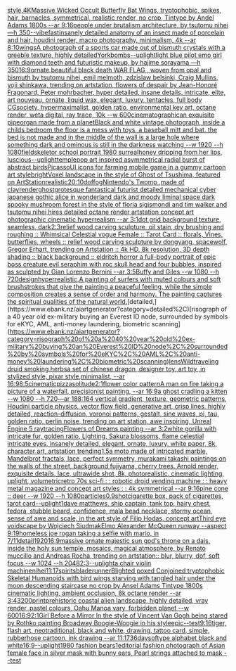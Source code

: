 [style,4K](https://www.ebank.nz/aiartgenerator?category=style%2C4K)[Massive Wicked Occult Butterfly Bat Wings, tryptophobic, spikes, hair, barnacles, symmetrical, realistic render, no crop, Tintype by Andel Adams 1800s --ar 9:16](https://www.ebank.nz/aiartgenerator?category=Massive%20Wicked%20Occult%20Butterfly%20Bat%20Wings%2C%20tryptophobic%2C%20spikes%2C%20hair%2C%20barnacles%2C%20symmetrical%2C%20realistic%20render%2C%20no%20crop%2C%20Tintype%20by%20Andel%20Adams%201800s%20--ar%209%3A16)[people under brutalism architecture, by tsutomu nihei —h 350](https://www.ebank.nz/aiartgenerator?category=people%20under%20brutalism%20architecture%2C%20by%20tsutomu%20nihei%20%E2%80%94h%20350)[--vibefast](https://www.ebank.nz/aiartgenerator?category=--vibefast)[insanely detailed  anatomy  of an insect  made of  porcelain and hair, houdini render, macro photography,  minimalism, 4k --ar 8:10](https://www.ebank.nz/aiartgenerator?category=insanely%20detailed%20%20anatomy%20%20of%20an%20insect%20%20made%20of%20%20porcelain%20and%20hair%2C%20houdini%20render%2C%20macro%20photography%2C%20%20minimalism%2C%204k%20--ar%208%3A10)[wings](https://www.ebank.nz/aiartgenerator?category=wings)[A photograph of a sports car made out of bismuth crystals with a greeble texture, highly detailed](https://www.ebank.nz/aiartgenerator?category=A%20photograph%20of%20a%20sports%20car%20made%20out%20of%20bismuth%20crystals%20with%20a%20greeble%20texture%2C%20highly%20detailed)[York](https://www.ebank.nz/aiartgenerator?category=York)[bombs](https://www.ebank.nz/aiartgenerator?category=bombs)[--uplight](https://www.ebank.nz/aiartgenerator?category=--uplight)[light blue pilot emo girl with diamond teeth and futuristic makeup, by hajime sorayama —h 350](https://www.ebank.nz/aiartgenerator?category=light%20blue%20pilot%20emo%20girl%20with%20diamond%20teeth%20and%20futuristic%20makeup%2C%20by%20hajime%20sorayama%20%E2%80%94h%20350)[16:9](https://www.ebank.nz/aiartgenerator?category=16%3A9)[ornate beautiful black death WAR FLAG , woven from opal and bismuth by tsutomu nihei, emil melmoth, zdzislaw belsinki, Craig Mullins, yoji shinkawa, trending on artstation, flowers of despair by Jean-Honoré Fragonard, Peter mohrbacher, hyper detailed, insane details, intricate, elite, art nouveau, ornate, liquid wax, elegant, luxury, tentacles, full body CGsociety, hypermaximalist, golden ratio, environmental key art, octane render, weta digital, ray trace, 10k --w 600](https://www.ebank.nz/aiartgenerator?category=ornate%20beautiful%20black%20death%20WAR%20FLAG%20%2C%20woven%20from%20opal%20and%20bismuth%20by%20tsutomu%20nihei%2C%20emil%20melmoth%2C%20zdzislaw%20belsinki%2C%20Craig%20Mullins%2C%20yoji%20shinkawa%2C%20trending%20on%20artstation%2C%20flowers%20of%20despair%20by%20Jean-Honor%C3%A9%20Fragonard%2C%20Peter%20mohrbacher%2C%20hyper%20detailed%2C%20insane%20details%2C%20intricate%2C%20elite%2C%20art%20nouveau%2C%20ornate%2C%20liquid%20wax%2C%20elegant%2C%20luxury%2C%20tentacles%2C%20full%20body%20CGsociety%2C%20hypermaximalist%2C%20golden%20ratio%2C%20environmental%20key%20art%2C%20octane%20render%2C%20weta%20digital%2C%20ray%20trace%2C%2010k%20--w%20600)[cinematographic](https://www.ebank.nz/aiartgenerator?category=cinematographic)[an exquisite pipeorgan made from a planet](https://www.ebank.nz/aiartgenerator?category=an%20exquisite%20pipeorgan%20made%20from%20a%20planet)[Black and white vintage photograph, inside a childs bedroom the floor is a mess with toys, a baseball mitt and bat. the bed is not made and in the middle of the wall is a large hole where something dark and ominous is still in the darkness watching  --w 1920 --h 1080](https://www.ebank.nz/aiartgenerator?category=Black%20and%20white%20vintage%20photograph%2C%20inside%20a%20childs%20bedroom%20the%20floor%20is%20a%20mess%20with%20toys%2C%20a%20baseball%20mitt%20and%20bat.%20the%20bed%20is%20not%20made%20and%20in%20the%20middle%20of%20the%20wall%20is%20a%20large%20hole%20where%20something%20dark%20and%20ominous%20is%20still%20in%20the%20darkness%20watching%20%20--w%201920%20--h%201080)[field](https://www.ebank.nz/aiartgenerator?category=field)[skeletor school portrait 1980 surreal](https://www.ebank.nz/aiartgenerator?category=skeletor%20school%20portrait%201980%20surreal)[honey dripping from her lips, luscious](https://www.ebank.nz/aiartgenerator?category=honey%20dripping%20from%20her%20lips%2C%20luscious)[--uplight](https://www.ebank.nz/aiartgenerator?category=--uplight)[temple](https://www.ebank.nz/aiartgenerator?category=temple)[pop art inspired asymmetrical radial burst of abstract birds](https://www.ebank.nz/aiartgenerator?category=pop%20art%20inspired%20asymmetrical%20radial%20burst%20of%20abstract%20birds)[Picasso](https://www.ebank.nz/aiartgenerator?category=Picasso)[UI icons for farming mobile game in a gummy cartoon art style](https://www.ebank.nz/aiartgenerator?category=UI%20icons%20for%20farming%20mobile%20game%20in%20a%20gummy%20cartoon%20art%20style)[bright](https://www.ebank.nz/aiartgenerator?category=bright)[Voxel landscape in the style of Ghost of Tsushima, featured on ArtStation](https://www.ebank.nz/aiartgenerator?category=Voxel%20landscape%20in%20the%20style%20of%20Ghost%20of%20Tsushima%2C%20featured%20on%20ArtStation)[realistic](https://www.ebank.nz/aiartgenerator?category=realistic)[20:10](https://www.ebank.nz/aiartgenerator?category=20%3A10)[dof](https://www.ebank.nz/aiartgenerator?category=dof)[fog](https://www.ebank.nz/aiartgenerator?category=fog)[Nintendo's Twomp ,made of clay](https://www.ebank.nz/aiartgenerator?category=Nintendo%27s%20Twomp%20%2Cmade%20of%20clay)[render](https://www.ebank.nz/aiartgenerator?category=render)[ghost](https://www.ebank.nz/aiartgenerator?category=ghost)[grotesque fantastical futurist detailed mechanical cyber japanese gothic alice in wonderland dark and moody liminal space dark spooky mushroom forest in the style of floria sigismondi and tim walker and tsutomu nihei hires detailed octane render artstation concept art photographic cinematic hyperrealism --ar 3:1](https://www.ebank.nz/aiartgenerator?category=grotesque%20fantastical%20futurist%20detailed%20mechanical%20cyber%20japanese%20gothic%20alice%20in%20wonderland%20dark%20and%20moody%20liminal%20space%20dark%20spooky%20mushroom%20forest%20in%20the%20style%20of%20floria%20sigismondi%20and%20tim%20walker%20and%20tsutomu%20nihei%20hires%20detailed%20octane%20render%20artstation%20concept%20art%20photographic%20cinematic%20hyperrealism%20--ar%203%3A1)[dot grid background texture, seamless, dark](https://www.ebank.nz/aiartgenerator?category=dot%20grid%20background%20texture%2C%20seamless%2C%20dark)[2:3](https://www.ebank.nz/aiartgenerator?category=2%3A3)[relief wood carving sculpture, oil stain, dry brushing and roughing :: Whimsical Celestial vogue Female :: Tarot Card :: florals, Vines, butterflies, wheels :: relief wood carving sculpture by dongyang, spacewolf, Gregor Erhart, trending on Artstation :: 4k HD, 8k resolution, 3D depth shading :: black background :: eldritch horror a full-body portrait of epic boss creature evil seraphim with roc skull head and four bubbles, inspired as sculpted by Gian Lorenzo Bernini --ar 3:5](https://www.ebank.nz/aiartgenerator?category=relief%20wood%20carving%20sculpture%2C%20oil%20stain%2C%20dry%20brushing%20and%20roughing%20%3A%3A%20Whimsical%20Celestial%20vogue%20Female%20%3A%3A%20Tarot%20Card%20%3A%3A%20florals%2C%20Vines%2C%20butterflies%2C%20wheels%20%3A%3A%20relief%20wood%20carving%20sculpture%20by%20dongyang%2C%20spacewolf%2C%20Gregor%20Erhart%2C%20trending%20on%20Artstation%20%3A%3A%204k%20HD%2C%208k%20resolution%2C%203D%20depth%20shading%20%3A%3A%20black%20background%20%3A%3A%20eldritch%20horror%20a%20full-body%20portrait%20of%20epic%20boss%20creature%20evil%20seraphim%20with%20roc%20skull%20head%20and%20four%20bubbles%2C%20inspired%20as%20sculpted%20by%20Gian%20Lorenzo%20Bernini%20--ar%203%3A5)[Buffy and Giles --w 1080 --h 720](https://www.ebank.nz/aiartgenerator?category=Buffy%20and%20Giles%20--w%201080%20--h%20720)[design](https://www.ebank.nz/aiartgenerator?category=design)[hyperrealistic,](https://www.ebank.nz/aiartgenerator?category=hyperrealistic%2C)[A painting of surfers with muted colours and soft brushstrokes that give the painting a peaceful feeling, while the simple composition creates a sense of order and harmony. The painting captures the spiritual qualities of the natural world.](https://www.ebank.nz/aiartgenerator?category=A%20painting%20of%20surfers%20with%20muted%20colours%20and%20soft%20brushstrokes%20that%20give%20the%20painting%20a%20peaceful%20feeling%2C%20while%20the%20simple%20composition%20creates%20a%20sense%20of%20order%20and%20harmony.%20The%20painting%20captures%20the%20spiritual%20qualities%20of%20the%20natural%20world.)[detailed,](https://www.ebank.nz/aiartgenerator?category=detailed%2C)[risograph of a 40 year old ex-military buying an Everest ID node, surrounded by symbols for eKYC, AML, anti-money laundering, biometric scanning](https://www.ebank.nz/aiartgenerator?category=risograph%20of%20a%2040%20year%20old%20ex-military%20buying%20an%20Everest%20ID%20node%2C%20surrounded%20by%20symbols%20for%20eKYC%2C%20AML%2C%20anti-money%20laundering%2C%20biometric%20scanning)[lens](https://www.ebank.nz/aiartgenerator?category=lens)[Wild](https://www.ebank.nz/aiartgenerator?category=Wild)[traveling druid smoking herbs](https://www.ebank.nz/aiartgenerator?category=traveling%20druid%20smoking%20herbs)[a set of chinese dragon ,designer toy, art toy ,in stylized style, pixar style,minimalist, --ar 16:9](https://www.ebank.nz/aiartgenerator?category=a%20set%20of%20chinese%20dragon%20%2Cdesigner%20toy%2C%20art%20toy%20%2Cin%20stylized%20style%2C%20pixar%20style%2Cminimalist%2C%20--ar%2016%3A9)[8:5](https://www.ebank.nz/aiartgenerator?category=8%3A5)[cinematic](https://www.ebank.nz/aiartgenerator?category=cinematic)[pizza](https://www.ebank.nz/aiartgenerator?category=pizza)[solitude](https://www.ebank.nz/aiartgenerator?category=solitude)[2:1](https://www.ebank.nz/aiartgenerator?category=2%3A1)[flower color pattern](https://www.ebank.nz/aiartgenerator?category=flower%20color%20pattern)[A man on fire taking a picture of a waterfall, precisionist painting, --ar 16:9](https://www.ebank.nz/aiartgenerator?category=A%20man%20on%20fire%20taking%20a%20picture%20of%20a%20waterfall%2C%20precisionist%20painting%2C%20--ar%2016%3A9)[a ghost cradling a kitten --w 1080 --h 720](https://www.ebank.nz/aiartgenerator?category=a%20ghost%20cradling%20a%20kitten%20--w%201080%20--h%20720)[—ar 188:164 vertical gradient, texture, geometric patterns, Houdini particle physics, vector flow field, generative art, crisp lines, highly detailed, reaction-diffusion, voronoi patterns, gestalt, sine waves, pi, tau, golden ratio, perlin noise, trending on art station, awe inspiring, Unreal Engine 5 raytracing](https://www.ebank.nz/aiartgenerator?category=%E2%80%94ar%20188%3A164%20vertical%20gradient%2C%20texture%2C%20geometric%20patterns%2C%20Houdini%20particle%20physics%2C%20vector%20flow%20field%2C%20generative%20art%2C%20crisp%20lines%2C%20highly%20detailed%2C%20reaction-diffusion%2C%20voronoi%20patterns%2C%20gestalt%2C%20sine%20waves%2C%20pi%2C%20tau%2C%20golden%20ratio%2C%20perlin%20noise%2C%20trending%20on%20art%20station%2C%20awe%20inspiring%2C%20Unreal%20Engine%205%20raytracing)[Flowers of Dreams painting --ar 3:2](https://www.ebank.nz/aiartgenerator?category=Flowers%20of%20Dreams%20painting%20--ar%203%3A2)[white gorilla with intricate fur, golden ratio, Lighting, Sakura blossoms, flame celestial intricate eyes, insanely detailed, elegant, ornate, luxury, white paper, 8k, character art, artstation trending](https://www.ebank.nz/aiartgenerator?category=white%20gorilla%20with%20intricate%20fur%2C%20golden%20ratio%2C%20Lighting%2C%20Sakura%20blossoms%2C%20flame%20celestial%20intricate%20eyes%2C%20insanely%20detailed%2C%20elegant%2C%20ornate%2C%20luxury%2C%20white%20paper%2C%208k%2C%20character%20art%2C%20artstation%20trending)[1.5](https://www.ebank.nz/aiartgenerator?category=1.5)[a moto made of intricated marble, Mandelbrot fractals, lace, perfect symmetry, murakami takashi paintings on the walls of the street, background fujiyama, cherry trees. Arnold render, exquisite details, lace, ultrawide shot, 8k, photorealistic, cinematic lighting, uplight, volumetric](https://www.ebank.nz/aiartgenerator?category=a%20moto%20made%20of%20intricated%20marble%2C%20Mandelbrot%20fractals%2C%20lace%2C%20perfect%20symmetry%2C%20murakami%20takashi%20paintings%20on%20the%20walls%20of%20the%20street%2C%20background%20fujiyama%2C%20cherry%20trees.%20Arnold%20render%2C%20exquisite%20details%2C%20lace%2C%20ultrawide%20shot%2C%208k%2C%20photorealistic%2C%20cinematic%20lighting%2C%20uplight%2C%20volumetric)[retro 70s sci-fi : : robotic droid vending machine : : heavy metal magazine and concept art styles : : 4k symmetrical --ar 9:16](https://www.ebank.nz/aiartgenerator?category=retro%2070s%20sci-fi%20%3A%20%3A%20robotic%20droid%20vending%20machine%20%3A%20%3A%20heavy%20metal%20magazine%20and%20concept%20art%20styles%20%3A%20%3A%204k%20symmetrical%20--ar%209%3A16)[pine cone :: deer --w 1920 --h 1080](https://www.ebank.nz/aiartgenerator?category=pine%20cone%20%3A%3A%20deer%20--w%201920%20--h%201080)[particles](https://www.ebank.nz/aiartgenerator?category=particles)[0.9](https://www.ebank.nz/aiartgenerator?category=0.9)[shot](https://www.ebank.nz/aiartgenerator?category=shot)[cigarette box, pack of cigarettes, tarot card](https://www.ebank.nz/aiartgenerator?category=cigarette%20box%2C%20pack%20of%20cigarettes%2C%20tarot%20card)[--uplight](https://www.ebank.nz/aiartgenerator?category=--uplight)[1](https://www.ebank.nz/aiartgenerator?category=1)[dave matthews, ship captain, tank top, hairy chest, fedora, stubble beard, confidence, mala bead necklace, stormy ocean, sense of awe and scale, in the art style of Filip Hodas, concept art](https://www.ebank.nz/aiartgenerator?category=dave%20matthews%2C%20ship%20captain%2C%20tank%20top%2C%20hairy%20chest%2C%20fedora%2C%20stubble%20beard%2C%20confidence%2C%20mala%20bead%20necklace%2C%20stormy%20ocean%2C%20sense%20of%20awe%20and%20scale%2C%20in%20the%20art%20style%20of%20Filip%20Hodas%2C%20concept%20art)[Third eye voidscape by Wojciech Siudmak](https://www.ebank.nz/aiartgenerator?category=Third%20eye%20voidscape%20by%20Wojciech%20Siudmak)[Elmo Alexander McQueen runway --aspect 9:19](https://www.ebank.nz/aiartgenerator?category=Elmo%20Alexander%20McQueen%20runway%20--aspect%209%3A19)[homeless joe rogan taking a selfie with mario, in 7/11](https://www.ebank.nz/aiartgenerator?category=homeless%20joe%20rogan%20taking%20a%20selfie%20with%20mario%2C%20in%207/11)[detail](https://www.ebank.nz/aiartgenerator?category=detail)[1920](https://www.ebank.nz/aiartgenerator?category=1920)[16:9](https://www.ebank.nz/aiartgenerator?category=16%3A9)[massive ornate majestic sun god's throne on a dais, inside the holy sun temple, mosaics, magical atmosphere, by Renato muccillo and Andreas Rocha, trending on artstation:: blur, blurry, dof, soft focus --w 1024 --h 2048](https://www.ebank.nz/aiartgenerator?category=massive%20ornate%20majestic%20sun%20god%27s%20throne%20on%20a%20dais%2C%20inside%20the%20holy%20sun%20temple%2C%20mosaics%2C%20magical%20atmosphere%2C%20by%20Renato%20muccillo%20and%20Andreas%20Rocha%2C%20trending%20on%20artstation%3A%3A%20blur%2C%20blurry%2C%20dof%2C%20soft%20focus%20--w%201024%20--h%202048)[2:3](https://www.ebank.nz/aiartgenerator?category=2%3A3)[--uplight](https://www.ebank.nz/aiartgenerator?category=--uplight)[a chair violin machine](https://www.ebank.nz/aiartgenerator?category=a%20chair%20violin%20machine)[nihei](https://www.ebank.nz/aiartgenerator?category=nihei)[11:17](https://www.ebank.nz/aiartgenerator?category=11%3A17)[spirits](https://www.ebank.nz/aiartgenerator?category=spirits)[bladerunner](https://www.ebank.nz/aiartgenerator?category=bladerunner)[Blighted poxed Conjoined tryptophobic Skeletal Humanoids with bird wings starving with tangled hair under the moon descending staircase no crop by Ansel Adams Tintype 1800s cinematic lighting, ambient occlusion, 8k octane render --ar 3:4](https://www.ebank.nz/aiartgenerator?category=Blighted%20poxed%20Conjoined%20tryptophobic%20Skeletal%20Humanoids%20with%20bird%20wings%20starving%20with%20tangled%20hair%20under%20the%20moon%20descending%20staircase%20no%20crop%20by%20Ansel%20Adams%20Tintype%201800s%20cinematic%20lighting%2C%20ambient%20occlusion%2C%208k%20octane%20render%20--ar%203%3A4)[3200](https://www.ebank.nz/aiartgenerator?category=3200)[print](https://www.ebank.nz/aiartgenerator?category=print)[prehistoric coastal alien landscape, highly detailed, vray render, pastel colours, Oahu Manoa vary, forbidden planet --w 600](https://www.ebank.nz/aiartgenerator?category=prehistoric%20coastal%20alien%20landscape%2C%20highly%20detailed%2C%20vray%20render%2C%20pastel%20colours%2C%20Oahu%20Manoa%20vary%2C%20forbidden%20planet%20--w%20600)[16:9](https://www.ebank.nz/aiartgenerator?category=16%3A9)[2:1](https://www.ebank.nz/aiartgenerator?category=2%3A1)[Girl Before a Mirror In the style of Vincent Van Gogh being stared by Rothko painting Broadway Boogie-Woogie in his style](https://www.ebank.nz/aiartgenerator?category=Girl%20Before%20a%20Mirror%20In%20the%20style%20of%20Vincent%20Van%20Gogh%20being%20stared%20by%20Rothko%20painting%20Broadway%20Boogie-Woogie%20in%20his%20style)[epic](https://www.ebank.nz/aiartgenerator?category=epic)[--test](https://www.ebank.nz/aiartgenerator?category=--test)[9:16](https://www.ebank.nz/aiartgenerator?category=9%3A16)[tiger, flash art, neotraditional, black and white, drawing, tattoo card, simple, rubberhose cartoon, ink drawing --ar 11:17](https://www.ebank.nz/aiartgenerator?category=tiger%2C%20flash%20art%2C%20neotraditional%2C%20black%20and%20white%2C%20drawing%2C%20tattoo%20card%2C%20simple%2C%20rubberhose%20cartoon%2C%20ink%20drawing%20--ar%2011%3A17)[36daysoftype alphabet black and white](https://www.ebank.nz/aiartgenerator?category=36daysoftype%20alphabet%20black%20and%20white)[16:9](https://www.ebank.nz/aiartgenerator?category=16%3A9)[--uplight](https://www.ebank.nz/aiartgenerator?category=--uplight)[1980 fashion bears](https://www.ebank.nz/aiartgenerator?category=1980%20fashion%20bears)[1](https://www.ebank.nz/aiartgenerator?category=1)[editorial fashion photograph of Asian female face in silver mask with bunny ears, Pearl strings attached to mask --test](https://www.ebank.nz/aiartgenerator?category=editorial%20fashion%20photograph%20of%20Asian%20female%20face%20in%20silver%20mask%20with%20bunny%20ears%2C%20Pearl%20strings%20attached%20to%20mask%20--test)